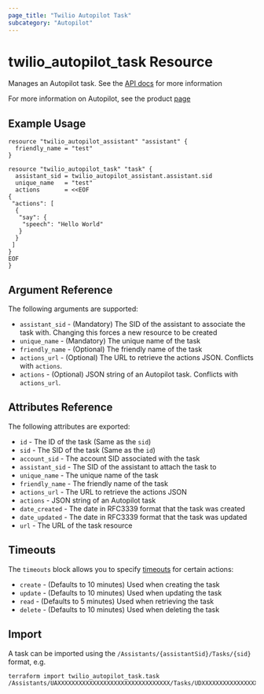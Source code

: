 ```yaml
---
page_title: "Twilio Autopilot Task"
subcategory: "Autopilot"
---
```


# twilio_autopilot_task Resource

Manages an Autopilot task. See the [API docs](https://www.twilio.com/docs/autopilot/api/task) for more information

For more information on Autopilot, see the product [page](https://www.twilio.com/autopilot)

## Example Usage

```hcl
resource "twilio_autopilot_assistant" "assistant" {
  friendly_name = "test"
}

resource "twilio_autopilot_task" "task" {
  assistant_sid = twilio_autopilot_assistant.assistant.sid
  unique_name   = "test"
  actions       = <<EOF
{
 "actions": [
  {
   "say": {
    "speech": "Hello World"
   }
  }
 ]
}
EOF
}
```

## Argument Reference

The following arguments are supported:

- `assistant_sid` - (Mandatory) The SID of the assistant to associate the task with. Changing this forces a new resource to be created
- `unique_name` - (Mandatory) The unique name of the task
- `friendly_name` - (Optional) The friendly name of the task
- `actions_url` - (Optional) The URL to retrieve the actions JSON. Conflicts with `actions`.
- `actions` - (Optional) JSON string of an Autopilot task. Conflicts with `actions_url`.

## Attributes Reference

The following attributes are exported:

- `id` - The ID of the task (Same as the `sid`)
- `sid` - The SID of the task (Same as the `id`)
- `account_sid` - The account SID associated with the task
- `assistant_sid` - The SID of the assistant to attach the task to
- `unique_name` - The unique name of the task
- `friendly_name` - The friendly name of the task
- `actions_url` - The URL to retrieve the actions JSON
- `actions` - JSON string of an Autopilot task
- `date_created` - The date in RFC3339 format that the task was created
- `date_updated` - The date in RFC3339 format that the task was updated
- `url` - The URL of the task resource

## Timeouts

The `timeouts` block allows you to specify [timeouts](https://www.terraform.io/docs/configuration/resources.html#timeouts) for certain actions:

- `create` - (Defaults to 10 minutes) Used when creating the task
- `update` - (Defaults to 10 minutes) Used when updating the task
- `read` - (Defaults to 5 minutes) Used when retrieving the task
- `delete` - (Defaults to 10 minutes) Used when deleting the task

## Import

A task can be imported using the `/Assistants/{assistantSid}/Tasks/{sid}` format, e.g.

```shell
terraform import twilio_autopilot_task.task /Assistants/UAXXXXXXXXXXXXXXXXXXXXXXXXXXXXXXXX/Tasks/UDXXXXXXXXXXXXXXXXXXXXXXXXXXXXXXXX
```
